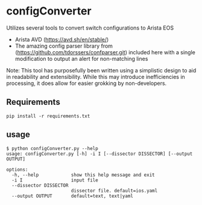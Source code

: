 # configConverter

Utilizes several tools to convert switch configurations to Arista EOS
- Arista AVD (https://avd.sh/en/stable/)
- The amazing config parser library from (https://github.com/tdorssers/confparser.git) included here with a single modification to output an alert for non-matching lines

Note: This tool has purposefully been written using a simplistic design to aid in readability and extensibility.  While this may introduce inefficiencies in processing, it does allow for easier grokking by non-developers.

## Requirements
`pip install -r requirements.txt`

## usage
```
$ python configConverter.py --help
usage: configConverter.py [-h] -i I [--dissector DISSECTOR] [--output OUTPUT]

options:
  -h, --help            show this help message and exit
  -i I                  input file
  --dissector DISSECTOR
                        dissector file. default=ios.yaml
  --output OUTPUT       default=text, text|yaml
```
